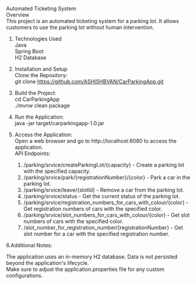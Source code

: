 Automated Ticketing System  
Overview  
This project is an automated ticketing system for a parking lot. It allows customers to use the parking lot without human intervention.   

1. Technologies Used  
    Java  
    Spring Boot  
    H2 Database  
   
2. Installation and Setup  
   Clone the Repository:  
   git clone https://github.com/ASHISHBVAN/CarParkingApp.git  

3. Build the Project:  
   cd CarParkingApp  
   ./mvnw clean package  
 
4. Run the Application:   
   java -jar target/carparkingapp-1.0.jar  

5. Access the Application:  
   Open a web browser and go to http://localhost:8080 to access the application.  
   API Endpoints:  

   1. /parking/srvice/createParkingLot/{capacity} - Create a parking lot with the specified capacity.  
   2. /parking/srvice/park/{registrationNumber}/{color} - Park a car in the parking lot.  
   3. /parking/srvice/leave/{slotId} - Remove a car from the parking lot.  
   4. /parking/srvice/status - Get the current status of the parking lot.  
   5. /parking/srvice/registration_numbers_for_cars_with_colour/{color} - Get registration numbers of cars with the specified color.  
   6. /parking/srvice/slot_numbers_for_cars_with_colour/{color} - Get slot numbers of cars with the specified color.  
   7. /slot_number_for_registration_number/{registrationNumber} - Get slot number for a car with the specified registration number.  

6.Additional Notes:  

The application uses an in-memory H2 database. Data is not persisted beyond the application's lifecycle.  
Make sure to adjust the application.properties file for any custom configurations.  
